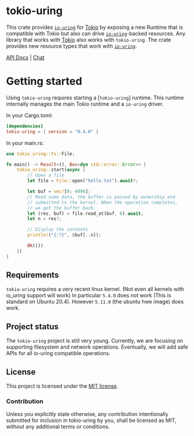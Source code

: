 # tokio-uring

This crate provides [`io-uring`] for [Tokio] by exposing a new Runtime that is
compatible with Tokio but also can drive [`io-uring`]-backed resources. Any
library that works with [Tokio] also works with `tokio-uring`. The crate
provides new resource types that work with [`io-uring`].

[`io-uring`]: https://unixism.net/loti/
[Tokio]: https://github.com/tokio-rs/tokio
[`fs::File`]: https://docs.rs/tokio-uring/latest/tokio_uring/fs/struct.File.html

[API Docs](https://docs.rs/tokio-uring/latest/tokio_uring) |
[Chat](https://discord.gg/tokio)

# Getting started

Using `tokio-uring` requires starting a [`tokio-uring`] runtime. This
runtime internally manages the main Tokio runtime and a `io-uring` driver.

In your Cargo.toml:
```toml
[dependencies]
tokio-uring = { version = "0.4.0" }
```
In your main.rs:
```rust
use tokio_uring::fs::File;

fn main() -> Result<(), Box<dyn std::error::Error>> {
    tokio_uring::start(async {
        // Open a file
        let file = File::open("hello.txt").await?;

        let buf = vec![0; 4096];
        // Read some data, the buffer is passed by ownership and
        // submitted to the kernel. When the operation completes,
        // we get the buffer back.
        let (res, buf) = file.read_at(buf, 0).await;
        let n = res?;

        // Display the contents
        println!("{:?}", &buf[..n]);

        Ok(())
    })
}
```
## Requirements
`tokio-uring` requires a very recent linux kernel. (Not even all kernels with io_uring support will work)
In particular `5.4.0` does not work (This is standard on Ubuntu 20.4). However `5.11.0` (the ubuntu hwe image) does work.
 
## Project status

The `tokio-uring` project is still very young. Currently, we are focusing on
supporting filesystem and network operations. Eventually, we will add safe APIs for all
io-uring compatible operations.

## License

This project is licensed under the [MIT license].

[MIT license]: LICENSE

### Contribution

Unless you explicitly state otherwise, any contribution intentionally submitted
for inclusion in tokio-uring by you, shall be licensed as MIT, without any
additional terms or conditions.
